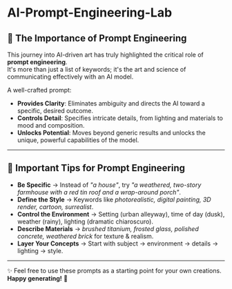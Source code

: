 # AI-Prompt-Engineering-Lab

## 🌟 The Importance of Prompt Engineering

This journey into AI-driven art has truly highlighted the critical role of **prompt engineering**.  
It's more than just a list of keywords; it's the art and science of communicating effectively with an AI model.  

A well-crafted prompt:

- **Provides Clarity**: Eliminates ambiguity and directs the AI toward a specific, desired outcome.  
- **Controls Detail**: Specifies intricate details, from lighting and materials to mood and composition.  
- **Unlocks Potential**: Moves beyond generic results and unlocks the unique, powerful capabilities of the model.  


---

## 📝 Important Tips for Prompt Engineering

- **Be Specific** → Instead of *"a house"*, try *"a weathered, two-story farmhouse with a red tin roof and a wrap-around porch"*.  
- **Define the Style** → Keywords like *photorealistic, digital painting, 3D render, cartoon, surrealist*.  
- **Control the Environment** → Setting (urban alleyway), time of day (dusk), weather (rainy), lighting (dramatic chiaroscuro).  
- **Describe Materials** → *brushed titanium, frosted glass, polished concrete, weathered brick* for texture & realism.  
- **Layer Your Concepts** → Start with subject → environment → details → lighting → style.  

---

✨ Feel free to use these prompts as a starting point for your own creations.  
**Happy generating!** 🚀
